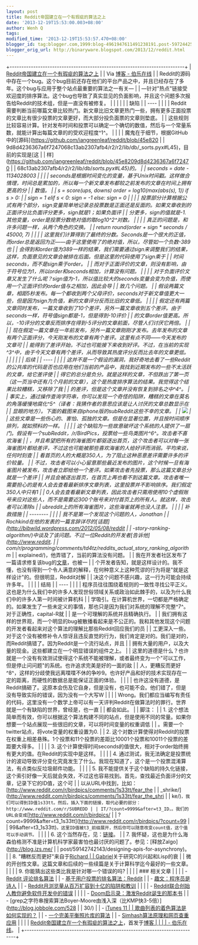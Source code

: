 ```yaml
---
layout: post
title: Reddit帝国建立在一个有瑕疵的算法之上
date: '2013-12-19T15:53:00.003+08:00'
author: Wenh Q
tags:
modified_time: '2013-12-19T15:53:57.470+08:00'
blogger_id: tag:blogger.com,1999:blog-4961947611491238191.post-5972442592898735157
blogger_orig_url: http://binaryware.blogspot.com/2013/12/reddit.html
---
```

+--------------------------------------------------------------------------+
| [Reddit帝国建立在一个有瑕疵的算法之上](http://blog.jobbole.com/53406/)   |
| Via [博客 - 伯乐在线](http://blog.jobbole.com/)                          |
| Reddit的源码中存在一个bug。这个bug目前还存在他们的平台产品之中，并且已经存在了多年。这个bug与应用于整个站点最重要的算法之一有关— |
| —针对"热点"链接受欢迎度的排序算法。这个bug也导致了真实显见的负面影响，并且这个问题多次报告给Reddit的技术组，但是一直没有被修复。 |
|                                                                          |
|                                                                         |
| 缺陷                                                                     |
| ----                                                                     |
|                                                                          |
| Reddit需要判断当前哪篇文章比较热门。新文章比旧文章更热门一些，拥有更多正面投票的文章比有很少投票的文章更好，而大部分投负面票的文章则垫底。 |
| 这些规则比较容易计算。针对发布时间和投票可以确定一个确切的数值，然后与一个常量系数，就能计算出每篇文章的的受欢迎程度^1^。 |
|                                                                          |
| 魔鬼在于细节，根据GitHub中的[源码](https://github.com/iangreenleaf/reddit/blob/45e820 |
| 9d8d4236367a6f7247068c13ab2307afb4/r2/r2/lib/db/_sorts.pyx#L45)，目前的实现是[这 |
| 样](https://github.com/iangreenleaf/reddit/blob/45e8209d8d4236367a6f72470 |
| 68c13ab2307afb4/r2/r2/lib/db/_sorts.pyx#L45)的。                        |
|     seconds = date - 1134028003                                          |
|                                                                          |
| seconds是根据时间变化的变量，基于Unix时间戳。这样做合情理，时间总是累加的，所以每一个新文章发布都较之前发布的文章在时间上拥有更高的分 |
| 数值。                                                                  |
|     s = score(ups, downs)  order = log10(max(abs(s), 1))  if s > 0:      |
|  sign = 1  elif s < 0:      sign = -1  else:      sign = 0               |
|                                                                          |
| 投票部分计算根据公式有两个部分，sign变量简单地记录总投票数是正面还是反面的。如果文章收到的正面评分比负面评分更多，sign就是1；如果负面评 |
| 分更多，sign的值就是-1.其他变量，order是投票分数绝对值的取log10^2^对数。 |
|                                                                          |
| 真正的问题是，和许多问题一样，从两个角色的交换。                        |
|     return round(order + sign * seconds / 45000, 7)                      |
|                                                                          |
| 这里我们计算得到了最终的分数。Seconds是一个很大的正值，而order总是返回为正——由于这里使用了的绝对值，所以，尽管如一个负数-389也 |
| 会得到和order值为389一样的结果，我们需要通过sign来调整我们的结果，这样，负面意见的文章会被排在后面。但是这里的代码使用了sign乘于 |
| 时间seconds，而不是sign乘于order。                                      |
| 而对于正面评价的文章，则没有影响，由于符号位为1，所以order和seconds相加，计算没有问题。 |
|                                                                          |
| 对于负面评价文章又发生了什么呢？sign值为-1，所以值比较大的seconds变量会变为负值，而使用一个正面评价的order值与之相加，因此会导 |
| 致几个问题。                                                            |
| 假设两篇文章，相距5秒发布。每一个都收到两个父母评价，seconds对于新文章值更大一些，但是因为sign为负值，新的文章评分反而比旧的文章低。 |
|                                                                         |
| 假定还有两篇文章同时发布，一篇文章收到了10个差评，另外一篇文章收到五个差评。由于seconds一样，符号值sign都是-1，但是得到-10评价 |
| 的文章order值更高。所以，-10评分的文章反而排序在得到-5评分的文章前面，尽管人们讨厌它两倍。 |
|                                                                          |
| 现在假定一篇文章在一年前发布，另外一篇文章刚刚才发布。去年发布的文章有两个正面评分，今天刚发布的文章有两个差评。这里有点不同——今天发布的文章可 |
| 能得到了差评开始，不过也可能接下来收到好评。不过，在当前的实现^3^中，由于今天文章有两个差评，从而导致其热度评分反而比去年的文章更低。 |
|                                                                          |
|                                                                         |
| 后续                                                                     |
| ----                                                                     |
|                                                                          |
| 这并不是一个假设的漏洞，我好奇地去看了一些Reddit的公共库的代码是否也应用在他们当前的产品中，我找到近期发布的一些不太活跃的文章，给它差评使 |
| 得它的总分是负分。就是这样的文章，不但跌出了第一页（这一页当中还有几个月前的文章），这个是热度排序算法的结果。我觉得这个结果比较糟糕，又移除了我 |
| 的差评，但是这个文章并没有恢复到排名之中^4^。                           |
| 事实上，通过操作查询字符串，你可以发现一个奇怪的陷阱，糟糕的文章在莫名的角落缓慢地腐化^5^（译者：我猜作者的意思应该是让人讨厌的文章总数显示在 |
| 显眼的地方）。下面的截图来自iphone版的subReddit这些不幸的文章。         |
| ![](http://ww3.sinaimg.cn/large/7cc829d3gw1ebm0rx0yprj20ht0a4abt.jpg)   |
| 这些文章是一些伤心的、害怕、孤独的文章。但是在显著位置，并且按时间顺序排列，就如预料的一样。 |
|                                                                          |
| 这个缺陷为一些故意破坏这个系统的人提供了一扇门。假设有一个subReddit，/r/BirdPics，投票给一些鸟类图片^6^。攻击者不喜欢海雀 |
| ，并且希望把所有的海雀图片都驱逐出首页，这个攻击者可以对每一张海雀图片都给差评，不过这也可能被那些喜欢海雀的人给好评而消弱。平均来说，任何时刻查 |
| 看首页的人的大概是350人，为了阻止这种恶意差评需要许多的评价较量。       |
| 不过，攻击者可以小心留意那些最近发布的图片，这个时候一旦有海雀图片被发布，攻击者立即给他一个差评。如果攻击者先投票，那么这篇文章总分就是一个差评 |
| 并且会被逐出首页，在首页上再也看不到这篇文章。攻击者唯一需要担心的是有人会去查看最新排序文章列表，这里投票并不影响排序。我们假定350人中只有1 |
| 0人会去查看最新文章列表，因此攻击者只需用使用10个虚假账号来应对这些人，而不是需要近300个账号来对付首页上的所有人。就这样，攻击者可以清除s |
| ubreddit上的所有海雀图片，这些海雀就再也没人注意。                      |
|                                                                         |
| 补救措施                                                                 |
| --------                                                                 |
|                                                                          |
| 我不是第一个发现这个问题的人，Jonathan                                   |
| Rochkind在他的发表的一篇言辞详尽的[话题](http://bibwild.wordpress.com/2012/05/08/reddit |
| -story-ranking-algorithm/)中谈及了该问题。不过一位Reddit的开发者[告诉他](http://www.reddit. |
| com/r/programming/comments/td4tz/reddits_actual_story_ranking_algorithm_ |
| explained/)，他弄错了，当前的算法没有问题。                             |
| 我在开发者社区发布了一篇请求修复该bug的[文章](https://github.com/reddit/reddit/pull/583)，也被一 |
| 个开发者告知，就是这样设计的。我不懂，也没有得到一个令人满意的解释，在何种意义上这种荒谬的行为将是"就是这样设计"的。但很明显，Reddit对解 |
| 决这个问题不感兴趣，这一行为可能会持续许多年。                          |
|                                                                         |
| 结局                                                                     |
| ----                                                                     |
|                                                                          |
| 程序员往往围绕着规则的一致性寻找公平正义。这也是为什么我们中的许多人发现世俗领域关系或政治如此棘手的，以及为什么我们中的许多人第一时间被计算机科 |
| 学吸引。在计算机世界，一切都是严格确定的。如果发生了一些未定义的事情，那也只是因为我们对系统的理解不完整^7^。对于正确性，capital-R就 |
| 是一个可理解的系统并且精确执行。                                        |
| 我们拥有这样的世界观，而一个明显的bug被散播看起来是不公正的。我和其他发现这个问题的开发者看起来对这个算法的理解比那些Reddit回应我们的员 |
| 工更深入一些。对于这个没有被修补令人惊讶且违反直觉的行为，我们肯定是对的。我们是对的，而Reddit搞错了。因为Reddit是一个流行站点，并且 |
| 拥有大量的用户，以及大量的现金。这些都建立在一个明显错误的组件之上。    |
| 这里的道德是什么？也许就是一个没有有效测试使得这个系统不能被理解，或者最终变为一个"可以工作，但是停止问问题"的系统。也许追求完美是好的一面的敌 |
| 人，更糟反而更好^8^，这样的分歧使我远离喋喋不休的争吵9。也许好产品和好的技术实现存在一定的距离，而硬性的数据总是能保证正面的体验。 |
|                                                                          |
| 也许这没有道德，是Reddit搞砸了。这原本会伤及它自身，但是没有，也可能不会。他们错了，但是没有导致实际的错误，因为没有一个大写W |
|                                                                          |
| Wrong。我们都应当编写有责任的代码，这里没有一个数学上帝可以有一天评判Reddit在做算法时的罪行。世界就是一个有缺陷的世界，曾经是，也一直 |
| 都会如此。                                                              |
| 脚注：                                                                  |
| 1.  这个想法简单而有效，你可以根据这个算法构建不同的站点，但是使用不同的常量。如果你想要一个站点展现一些很旧的文章，可以将时间变量的权重调低 |
| 。需要一个twitter站点，将vote变量的权重设置为0.                          |
| 2.  这个对数计算使得对Reddit的投票在权重上相差悬殊。1个投票和11个投票的差距比10001个投票和10011个投票的差距要大得多。 |
|                                                                          |
| 3.  这个计算使得时间seconds的值很大，相对于order始终拥有更大的值。在Reddit的实现中是这样。 |
|                                                                          |
| 4.  通过测试，我无法确定是投票统计的波动导致评分变化究竟发生了什么。我现在知道了，这个是一个投票混淆算法，有点类似反垃圾邮件功能。 |
|                                                                          |
| 5.  我不能提供关于这个缺陷的持久化链接，这个索引好像一天后就会失效，不过这也容易找到。首先，查找最近负面评分的文章，记录下它的ID值，这个可 |
| 以从URL中找到，比如：[http://www.reddit.com/r/birdpics/comments/1s33tt/fear_the |
| _shrike/](http://www.reddit.com/r/birdpics/comments/1s33tt/fear_the_shri |
| ke/)`，我们可以得到ID值1s33tt。然后，插入下面的链接，取代必要的部分：http://www.reddit.com/r/SUBREDD |
| IT/?count=9999&after=t3_ID，。我们的URL会变成`[http://www.reddit.com/r/birdpics/ |
| ?count=9999&after=t3_1s33tt](http://www.reddit.com/r/birdpics/?count=99 |
| 99&after=t3_1s33tt)`。这里ID值被t3_前缀展开，然后你可以随意改变count值，这个值可以手动调节。` |
|                                                                          |
| 6.  这个当然存在，见：[链接](http://www.reddit.com/r/birdpics)。         |
| 7.  我怀疑，这也是为什么海森伯格测不准是计算机科学家最害怕也最讨厌的问题了。参见：[释放Zalgo](http://blog.izs.me/ |
| post/59142742143/designing-apis-for-asynchrony)。                        |
| 8.  "糟糕反而更好"来自于[Richard                                         |
|     Gabriel](http://www.jwz.org/doc/worse-is-better.html)关于研究C的兴起和Lisp的衰 |
| 微的开创性文章。这篇文章和后续的一些续篇是关于计算科学迄今最好的一些文章。 |
|                                                                          |
| 9.  你能猜出这些类比我是针对哪一个错误的吗?                              |
|                                                                          |
| ### 相关文章                                                             |
|                                                                          |
| -   [Reddit 评论排名算法](http://blog.jobbole.com/24473/)                |
| -   [基于用户投票的排名算法：Reddit](http://blog.jobbole.com/15727/)     |
| -   [趣文：程序员是诗人](http://blog.jobbole.com/38316/)                 |
| -   [Reddit月浏览量从百万扩容到十亿的陷阱和教训](http://blog.jobbole.com/47630/) |
|                                                                          |
| -   [Reddit联合创始人教你避免软件开发中的错误](http://blog.jobbole.com/23745/) |
|                                                                          |
| -   [Doom启示录：激发Reddit诞生的那本书](http://blog.jobbole.com/42034/) |
| -   [grep之字符串搜索算法Boyer-Moore由浅入深（比KMP快3-5倍）](http://blog.jobbole.com/528 |
| 30/)                                                                     |
| -   [iTunes 11                                                           |
|     歌曲列表的着色算法是如何实现的？](http://blog.jobbole.com/42748/)    |
| -   [一个完美平衡照片库的算法](http://blog.jobbole.com/46985/)           |
| -   [Simhash算法原理和网页查重应用](http://blog.jobbole.com/21928/)      |
|                                                                          |
| [Reddit帝国建立在一个有瑕疵的算法之上](http://blog.jobbole.com/53406/)，首发于[博客 |
|                                                                          |
| - 伯乐在线](http://blog.jobbole.com/)。                                  |
+--------------------------------------------------------------------------+
